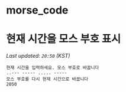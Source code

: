 # morse_code
# 현재 시간을 모스 부호 표시
<!-- MORSE_TIME_START -->
_Last updated: `20:50` (KST)_

```
현재 시간을 입력하세요. 모스 부호로 바꿉니다
..--- ----- ..... -----
모스 부호를 다시 현재 시간으로 바꿉니다
2050
```
<!-- MORSE_TIME_END -->
